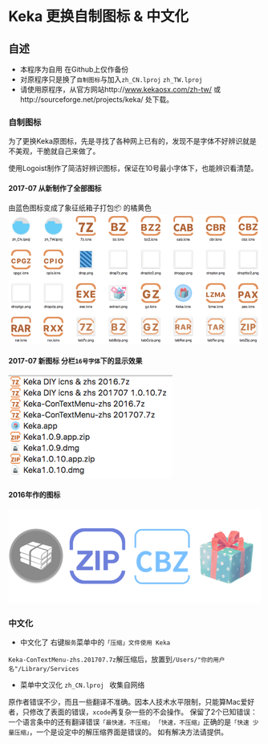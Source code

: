 # Keka 更换自制图标 & 中文化

## 自述
- 本程序为自用 在Github上仅作备份
- 对原程序只是换了`自制图标`与加入`zh_CN.lproj` `zh_TW.lproj`
- 请使用原程序，从官方网站http://www.kekaosx.com/zh-tw/ 或http://sourceforge.net/projects/keka/ 处下载。

### 自制图标
为了更换Keka原图标，先是寻找了各种网上已有的，发现不是字体不好辨识就是不美观，干脆就自己来做了。

使用Logoist制作了简洁好辨识图标，保证在10号最小字体下，也能辨识看清楚。

#### 2017-07 从新制作了全部图标
由蓝色图标变成了象征纸箱子打包📦 的橘黄色
![](https://github.com/Leeatmy/Keka_Chinese/blob/master/Screenshot/2017-07%20new%20icns.png?raw=true)

#### 2017-07 新图标 分栏`16号字体`下的显示效果
![](https://github.com/Leeatmy/Keka_Chinese/blob/master/Screenshot/2017-07%2016.png?raw=true)

#### 2016年作的图标
![](https://github.com/Leeatmy/Keka_Chinese/blob/master/Screenshot/look%20icon.png)

### 中文化
- 中文化了 右键`服务`菜单中的`「压缩」文件使用 Keka`

`Keka-ConTextMenu-zhs.201707.7z`解压缩后，放置到`/Users/"你的用户名"/Library/Services`

- 菜单中文汉化 `zh_CN.lproj ` 收集自网络

原作者错误不少，而且一些翻译不准确。因本人技术水平限制，只能算Mac爱好者，只修改了表面的错误，`xcode`再复杂一些的不会操作。
保留了2个已知错误：一个语言条中的还有翻译错误`「最快速，不压缩」` `「快速，不压缩」`正确的是`「快速 少量压缩」`，一个是设定中的解压缩界面是错误的。
如有解决方法请提供。
